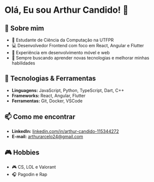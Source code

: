# Olá, Eu sou Arthur Candido! 👋

## 🚀 Sobre mim
- 🌱 Estudante de Ciência da Computação na UTFPR
- 💻 Desenvolvedor Frontend com foco em React, Angular e Flutter
- 📱 Experiência em desenvolvimento móvel e web
- 🎯 Sempre buscando aprender novas tecnologias e melhorar minhas habilidades

## 🔧 Tecnologias & Ferramentas
- **Linguagens:** JavaScript, Python, TypeScript, Dart, C++
- **Frameworks:** React, Angular, Flutter
- **Ferramentas:** Git, Docker, VSCode

## 📫 Como me encontrar
- **LinkedIn:** [linkedin.com/in/arthur-candido-115344272](https://linkedin.com/in/arthur-candido-115344272)
- **E-mail:** [arthurarcelo24@gmail.com](mailto:arthurarcelo@gmail.com)

## 🎮 Hobbies
- 🎮 CS, LOL e Valorant
- 🎧 Pagodin e Rap
